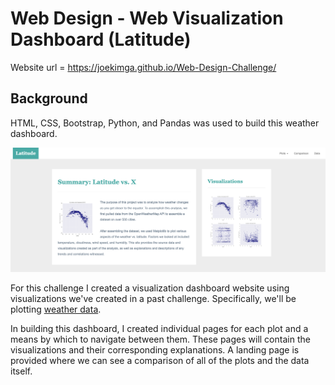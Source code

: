 # Web Design - Web Visualization Dashboard (Latitude)

Website url = https://joekimga.github.io/Web-Design-Challenge/

## Background

HTML, CSS, Bootstrap, Python, and Pandas was used to build this weather dashboard.  

![Images/landingResize.png](Images/landingResize.png)



For this challenge I created a visualization dashboard website using visualizations we've created in a past challenge. Specifically, we'll be plotting [weather data](Resources/cities.csv).

In building this dashboard, I created individual pages for each plot and a means by which to navigate between them. These pages will contain the visualizations and their corresponding explanations. A landing page is provided where we can see a comparison of all of the plots and the data itself.

